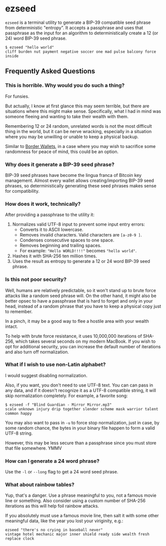 # ezseed

`ezseed` is a terminal utility to generate a BIP-39 compatible seed phrase from deterministic "entropy". It accepts a passphrase and uses that passphrase as the input for an algorithm to deterministically create a 12 (or 24) word BIP-39 seed phrase.


```shell
$ ezseed "hello world"
cliff burden nut payment negative soccer one mad pulse balcony force inside
```

## Frequently Asked Questions

### This is horrible. Why would you do such a thing?

For funsies.

But actually, I know at first glance this may seem terrible, but there are situations where this might make sense. Specifically, what I had in mind was someone fleeing and wanting to take their wealth with them.

Remembering 12 or 24 random, unrelated words is not the most difficult thing in the world, but it can be nerve wracking, especially in a situation where you may be unwilling or unable to keep a physical backup.

Similar to [Border Wallets](https://www.borderwallets.com), in a case where you may wish to sacrifice some randomness for peace of mind, this could be an option.

### Why does it generate a BIP-39 seed phrase?

BIP-39 seed phrases have become the lingua franca of Bitcoin key management. Almost every wallet allows creating/importing BIP-39 seed phrases, so deterministically generating these seed phrases makes sense for compatibility.

### How does it work, technically?

After providing a passphrase to the utility it:

1. Normalizes valid UTF-8 input to prevent some input entry errors:
   * Converts it to ASCII lowercase.
   * Removes invalid characters. Valid characters are `[a-z0-9 ]`.
   * Condenses consecutive spaces to one space.
   * Removes beginning and trailing spaces.
   * For example: `"Hello WORLD!!!!"` becomes `"hello world"`.
2. Hashes it with SHA-256 ten million times.
3. Uses the result as entropy to generate a 12 or 24 word BIP-39 seed phrase.

### Is this not poor security?

Well, humans are relatively predictable, so it won't stand up to brute force attacks like a random seed phrase will. On the other hand, it might also be better opsec to have a passphrase that is hard to forget and only in your head, instead of a random phrase that you have to keep a physical copy just to remember.

In a pinch, it may be a good way to flee a hostile area with your wealth intact.

To help with brute force resistance, it uses 10,000,000 iterations of SHA-256, which takes several seconds on my modern MacBook. If you wish to opt for additional security, you can increase the default number of iterations and also turn off normalization.

### What if I wish to use non-Latin alphabet?

I would suggest disabling normalization.

Also, if you want, you don't need to use UTF-8 text. You can can pass in any data, and if it doesn't recognize it as a UTF-8 compatible string, it will skip normalization completely. For example, a favorite song:

```shell
$ ezseed -f "Blind Guardian - Mirror Mirror.mp3"
scale unknown injury drip together slender scheme mask warrior talent common happy
```

You may also want to pass in `-u` to force stop normalization, just in case, by some random chance, the bytes in your binary file happen to form a valid UTF-8 string.

However, this may be less secure than a passphrase since you must store that file somewhere. YMMV

### How can I generate a 24 word phrase?

Use the `-l` or `--long` flag to get a 24 word seed phrase.

### What about rainbow tables?

Yup, that's a danger. Use a phrase meaningful to you, not a famous movie line or something. Also consider using a custom number of SHA-256 iterations as this will help foil rainbow attacks.

If you absolutely must use a famous movie line, then salt it with some other meaningful data, like the year you lost your viriginity, e.g.:

```shell
ezseed "there's no crying in baseball never"
vintage hotel mechanic major inner shield ready side wealth fresh replace clock
```